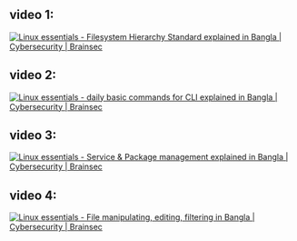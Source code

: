 ## video 1:

[![Linux essentials - Filesystem Hierarchy Standard explained in Bangla | Cybersecurity | Brainsec](https://thumbs.video-to-markdown.com/fcc1bcc3.jpg)](https://youtu.be/31ngIkQVebM)



## video 2:

[![Linux essentials - daily basic commands for CLI explained in Bangla | Cybersecurity | Brainsec](https://thumbs.video-to-markdown.com/7446bfb7.jpg)](https://youtu.be/rJMPrsgm3hM)




## video 3:

[![Linux essentials - Service & Package management explained in Bangla | Cybersecurity | Brainsec](https://thumbs.video-to-markdown.com/d31526c7.jpg)](https://youtu.be/pvqTwpXWVBU)



## video 4:

[![Linux essentials - File manipulating, editing, filtering in Bangla | Cybersecurity | Brainsec](https://thumbs.video-to-markdown.com/ee3fdff6.jpg)](https://youtu.be/BkZJMshNmG4)

